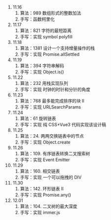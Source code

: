 <!--
 * @Author: Ying Zhang
 * @Date: 2021-11-17 09:59:16
 * @LastEditTime: 2021-12-02 17:56:19
 * @LastEditors: Ying Zhang
 * @Description:
 * @FilePath: /everyday/手写+算法/REDME.md
 * 道阻且长，行则将至
-->

1. 11.16
   1. 算法：989 数组形式的整数加法
   2. 手写：函数柯里化
2. 11.17
   1. 算法：821 字符的最短距离
   2. 手写：实现 symbol polyfill
3. 11.18
   1. 算法：1381 设计一个支持增量操作的栈
   2. 手写：实现 Promise.allSettled
4. 11.19
   1. 算法：394 字符串解码
   2. 手写：实现 Object.is()
5. 11.22
   1. 算法：232 用栈实现队列
   2. 手写：实现 时钟的时针和分针的角度
6. 11.23
   1. 算法：768 最多能完成排序的块 II
   2. 手写：实现 URLSearchParams
7. 11.24
   1. 算法：61 旋转链表
   2. 手写：实现 纯 CSS+Vue3 代码实现该设计稿
8. 11.25
   1. 算法：24. 两两交换链表中的节点
   2. 手写：实现 Object.create
9. 11.26
   1. 算法：109. 有序链表转换二叉搜索树
   2. 手写：实现 Event Emitter
10. 11.29
    1. 算法：160. 相交链表
    2. 手写：实现 一个可以拖拽的 DIV
11. 11.30
    1. 算法：142. 环形链表 II
    2. 手写：实现 Promise.any()
12. 12.01
    1. 算法：104. 二叉树的最大深度
    2. 手写：实现 immer.js
